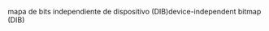 <span data-ttu-id="84124-101">mapa de bits independiente de dispositivo (DIB)</span><span class="sxs-lookup"><span data-stu-id="84124-101">device-independent bitmap (DIB)</span></span>